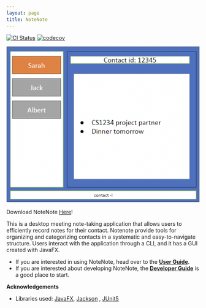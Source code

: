 ```yaml
---
layout: page
title: NoteNote
---
```


[![CI Status](https://github.com/AY2324S1-CS2103-W14-2/tp/workflows/Java%20CI/badge.svg)](https://github.com/AY2324S1-CS2103-W14-2/tp/actions)
[![codecov](https://codecov.io/gh/AY2324S1-CS2103-W14-2/tp/graph/badge.svg?token=MI7J4U49JT)](https://codecov.io/gh/AY2324S1-CS2103-W14-2/tp)

![Ui](images/Ui.png)

Download NoteNote [Here](https://github.com/AY2324S1-CS2103-W14-2/tp/releases/tag/v1.3(trial))!

This is a desktop meeting note-taking application that allows users to efficiently record notes for their contact.
Notenote provide tools for organizing and categorizing contacts in a systematic and easy-to-navigate structure.
Users interact with the application through a CLI, and it has a GUI created with JavaFX.

* If you are interested in using NoteNote, head over to the [**User
  Guide**](UserGuide.md).
* If you are interested about developing NoteNote, the [**Developer Guide**](DeveloperGuide.md) is a good place to
  start.

**Acknowledgements**

* Libraries used: [JavaFX](https://openjfx.io/), [Jackson](https://github.com/FasterXML/jackson)
  , [JUnit5](https://github.com/junit-team/junit5)
